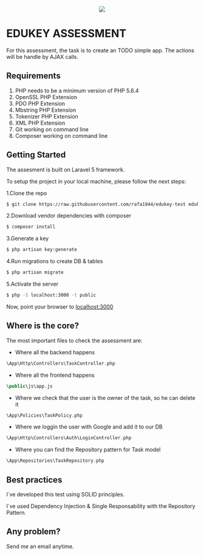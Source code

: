 <p align="center"><a href="https://www.edukey.co.uk/" target="_blank"><img src="https://www.edukey.co.uk/wp-content/themes/edukey-v2/img/logo.png"></a></p>

# EDUKEY ASSESSMENT

For this assessment, the task is to create an TODO simple app. The actions will be handle by AJAX calls.

## Requirements

1. PHP needs to be a minimum version of PHP 5.6.4
2. OpenSSL PHP Extension
3. PDO PHP Extension
4. Mbstring PHP Extension
5. Tokenizer PHP Extension
6. XML PHP Extension
7. Git working on command line
8. Composer working on command line

## Getting Started

The assesment is built on Laravel 5 framework.

To setup the project in your local machine, please follow the next steps:

1.Clone the repo

```sh
$ git clone https://raw.githubusercontent.com/rafa1944/edukey-test edukey_test
```
2.Download vendor dependencies with composer
```sh
$ composer install
```
3.Generate a key
```sh
$ php artisan key:generate
```
4.Run migrations to create DB & tables
```sh
$ php artisan migrate
```
5.Activate the server
```sh
$ php -S localhost:3000 -t public
```

Now, point your browser to [localhost:3000](http://localhost:3000)



## Where is the core?

The most important files to check the assessment are:

- Where all the backend happens
```php
\App\Http\Controllers\TaskController.php
```
- Where all the frontend happens
```php
\public\js\app.js
```
- Where we check that the user is the owner of the task, so he can delete it
```php
\App\Policies\TaskPolicy.php
```
- Where we loggin the user with Google and add it to our DB
```php
\App\Http\Controllers\Auth\LoginController.php
```
- Where you can find the Repository pattern for Task model
```php
\App\Repositories\TaskRepository.php
```

## Best practices

I´ve developed this test using SOLID principles.

I´ve used Dependency Injection & Single Responsability with the Repository Pattern.

## Any problem?

Send me an email anytime.
